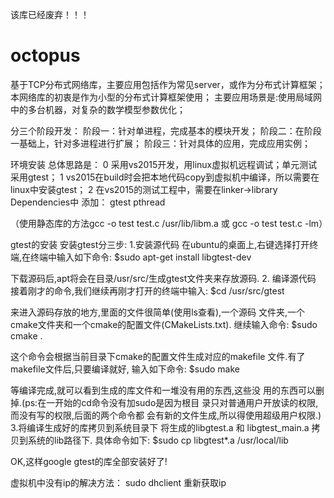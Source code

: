 
该库已经废弃！！！

# octopus
基于TCP分布式网络库，主要应用包括作为常见server，或作为分布式计算框架；
本网络库的初衷是作为小型的分布式计算框架使用；
主要应用场景是:使用局域网中的多台机器，对复杂的数学模型参数优化；

分三个阶段开发：
阶段一：针对单进程，完成基本的模块开发；
阶段二：在阶段一基础上，针对多进程进行扩展；
阶段三：针对具体的应用，完成应用实例；

环境安装
总体思路是：
0 采用vs2015开发，用linux虚拟机远程调试；单元测试采用gtest；
1 vs2015在build时会把本地代码copy到虚拟机中编译，所以需要在linux中安装gtest； 
2 在vs2015的测试工程中，需要在linker->library Dependencies中 添加： gtest pthread

（使用静态库的方法gcc -o test test.c /usr/lib/libm.a 或 gcc -o test test.c -lm）

gtest的安装
安装gtest分三步:
1.安装源代码
在ubuntu的桌面上,右键选择打开终端,在终端中输入如下命令:
$sudo apt-get install libgtest-dev

下载源码后,apt将会在目录/usr/src/生成gtest文件夹来存放源码.
2. 编译源代码
接着刚才的命令,我们继续再刚才打开的终端中输入:
$cd /usr/src/gtest

来进入源码存放的地方,里面的文件很简单(使用ls查看),一个源码 
文件夹,一个cmake文件夹和一个cmake的配置文件(CMakeLists.txt). 继续输入命令:
$sudo cmake .

这个命令会根据当前目录下cmake的配置文件生成对应的makefile 
文件.有了makefile文件后,只要编译就好, 
输入如下命令:
$sudo make

等编译完成,就可以看到生成的库文件和一堆没有用的东西,这些没 
用的东西可以删掉.(ps:在一开始的cd命令没有加sudo是因为根目 
录只对普通用户开放读的权限,而没有写的权限,后面的两个命令都 
会有新的文件生成,所以得使用超级用户权限.)
3.将编译生成好的库拷贝到系统目录下
将生成的libgtest.a 和 libgtest_main.a 拷贝到系统的lib路径下. 
具体命令如下:
$sudo cp libgtest*.a /usr/local/lib

OK,这样google gtest的库全部安装好了!

虚拟机中没有ip的解决方法：
sudo dhclient
重新获取ip
